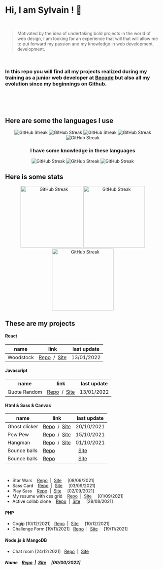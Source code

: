 # Hi, I am Sylvain ! :vulcan_salute:
<br>

> Motivated by the idea of undertaking bold projects in the world of web
> design, I am looking for an experience that will that will allow me to
> put forward my passion and my knowledge in web development.
> development.


<br>

### In this repo you will find all my projects realized during my training as a junior web developer at [Becode](https://becode.org/) but also all my evolution since my beginnings on Github.


<br>
<br>
<br>

## Here are some the languages I use 

<p align="center">
<img  src="https://img.shields.io/badge/JavaScript-F7DF1E?style=for-the-badge&logo=javascript&logoColor=black" alt="GitHub Streak">
<img  src="https://img.shields.io/badge/HTML5-E34F26?style=for-the-badge&logo=html5&logoColor=white" alt="GitHub Streak">
<img  src="https://img.shields.io/badge/CSS3-1572B6?style=for-the-badge&logo=css3&logoColor=white" alt="GitHub Streak">
<img  src="https://img.shields.io/badge/Sass-CC6699?style=for-the-badge&logo=sass&logoColor=white" alt="GitHub Streak">
<img  src="https://img.shields.io/badge/React-20232A?style=for-the-badge&logo=react&logoColor=61DAFB" alt="GitHub Streak">
</p>
<h3 align="center">I have some knowledge in these languages</h3>
<p align="center">
<img src="https://img.shields.io/badge/Node.js-43853D?style=for-the-badge&logo=node.js&logoColor=white" alt="GitHub Streak">
<img src="https://img.shields.io/badge/PHP-777BB4?style=for-the-badge&logo=php&logoColor=white" alt="GitHub Streak">
<img src="https://img.shields.io/badge/MongoDB-4EA94B?style=for-the-badge&logo=mongodb&logoColor=white" alt="GitHub Streak">
</p>

## Here is some stats

<p align="center">
<img height="200px" src="https://github-readme-stats.vercel.app/api?username=Sylvain-Valvassori&show_icons=true&theme=react" alt="GitHub Streak">
<img height="200px" src="https://github-readme-stats.vercel.app/api/top-langs/?username=Sylvain-Valvassori&layout=compact&theme=react" alt="GitHub Streak">
<img height="200px" src="https://github-readme-streak-stats.herokuapp.com?user=Sylvain-Valvassori&theme=react&hide_border=true&ring=FFFFFF" alt="GitHub Streak">
</p>

## These are my projects

#### React
| name | link |last update |
| --------------- | --------------- | --------------- |
| Woodstock | [Repo](https://github.com/Sylvain-Valvassori/woodstock)&nbsp; /&nbsp; [Site](https://sylvain-valvassori.github.io/woodstock/) | 13/01/2022 |



#### Javascript
| name | link |last update |
| --------------- | --------------- | --------------- |
| Quote Random | [Repo](https://github.com/Sylvain-Valvassori/Quote-random)&nbsp; /&nbsp; [Site](https://sylvain-valvassori.github.io/Quote-random/) | 13/01/2022 |
 
 
#### Html & Sass & Canvas
| name | link |last update |
| --------------- | --------------- | --------------- |
| Ghost clicker | [Repo](https://github.com/WilliamLoey/Cookie-Clicker)&nbsp; /&nbsp; [Site](https://williamloey.github.io/Cookie-Clicker/) | 20/10/2021 |
| Pew Pew | [Repo](https://github.com/Sylvain-Valvassori/Pew-Pew)&nbsp; /&nbsp; [Site](https://sylvain-valvassori.github.io/Pew-Pew/) | 15/10/2021 |
| Hangman | [Repo](https://github.com/Sylvain-Valvassori/Hangman)&nbsp; /&nbsp; [Site](https://sylvain-valvassori.github.io/Hangman/) | 01/10/2021 |
| Bounce balls | [Repo](https://github.com/Sylvain-Valvassori/Bounce-Balls)&nbsp; |&nbsp; [Site](https://sylvain-valvassori.github.io/Bounce-Balls/) | 02/09/2021 |
| Bounce balls | [Repo](https://github.com/Sylvain-Valvassori/Bounce-Balls)&nbsp; |&nbsp; [Site](https://sylvain-valvassori.github.io/Bounce-Balls/) | 02/09/2021 |





<br>

- Star Wars &nbsp;&nbsp; [Repo](https://github.com/Sylvain-Valvassori/Star-Wars-crawl)&nbsp; |&nbsp; [Site](https://sylvain-valvassori.github.io/Star-Wars-crawl/)&nbsp;&nbsp;&nbsp;&nbsp; [08/09/2021]
- Sass Card &nbsp;&nbsp; [Repo](https://github.com/Sylvain-Valvassori/Sass-Card)&nbsp; |&nbsp; [Site](https://sylvain-valvassori.github.io/Sass-Card/)&nbsp;&nbsp;&nbsp;&nbsp; [03/09/2021]
- Play Sass &nbsp;&nbsp; [Repo](https://github.com/Sylvain-Valvassori/Play-Sass)&nbsp; |&nbsp; [Site](https://sylvain-valvassori.github.io/Play-Sass/)&nbsp;&nbsp;&nbsp;&nbsp; [02/09/2021]
- My resume with css grid &nbsp;&nbsp; [Repo](https://github.com/Sylvain-Valvassori/My-CV)&nbsp; |&nbsp; [Site](https://sylvain-valvassori.github.io/My-CV/)&nbsp;&nbsp;&nbsp;&nbsp; [01/09/2021]
- Active collab clone &nbsp;&nbsp; [Repo](https://github.com/Sylvain-Valvassori/Active-collab-clone)&nbsp; |&nbsp; [Site](https://sylvain-valvassori.github.io/Active-collab-clone/)&nbsp;&nbsp;&nbsp;&nbsp; [28/08/2021]



#### PHP
- Cogip [10/12/2021]&nbsp;&nbsp; [Repo](https://github.com/Sylvain-Valvassori/Cogip)&nbsp; |&nbsp; [Site]()&nbsp;&nbsp;&nbsp;&nbsp; [10/12/2021]
- Challenge Form [19/11/2021]&nbsp;&nbsp; [Repo](https://github.com/Sylvain-Valvassori/Challenge-Form)&nbsp; |&nbsp; [Site]()&nbsp;&nbsp;&nbsp;&nbsp; [19/11/2021]


#### Node.js & MangoDB
- Chat room [24/12/2021]&nbsp;&nbsp; [Repo](https://github.com/SalukiMakingCode/chat-Node)&nbsp; |&nbsp; [Site]()





##### Name &nbsp;&nbsp; [Repo]()&nbsp; |&nbsp; [Site]()&nbsp;&nbsp;&nbsp;&nbsp; [00/00/2022]










